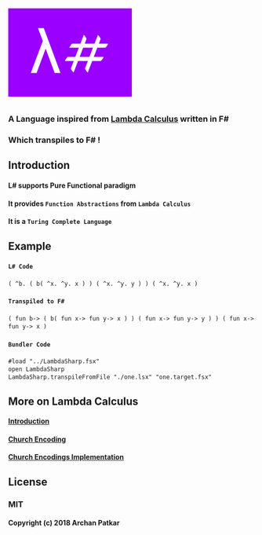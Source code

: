 # <img src="./lambdasharplogo.png">

### A Language inspired from [Lambda Calculus](https://en.wikipedia.org/wiki/Lambda_calculus) written in F#

### Which transpiles to F# !


## Introduction

#### L# supports Pure Functional paradigm 

#### It provides `Function Abstractions` from `Lambda Calculus`

#### It is a `Turing Complete Language`


## Example

#### `L# Code`
```
( ^b. ( b( ^x. ^y. x ) ) ( ^x. ^y. y ) ) ( ^x. ^y. x )
```
       
#### `Transpiled to F#`
```f#
( fun b-> ( b( fun x-> fun y-> x ) ) ( fun x-> fun y-> y ) ) ( fun x-> fun y-> x )
```

#### `Bundler Code`
```f#
#load "../LambdaSharp.fsx"
open LambdaSharp      
LambdaSharp.transpileFromFile "./one.lsx" "one.target.fsx"
```

## More on Lambda Calculus
#### [Introduction](https://www.inf.fu-berlin.de/lehre/WS03/alpi/lambda.pdf)
#### [Church Encoding](https://en.wikipedia.org/wiki/Church_encoding)
#### [Church Encodings Implementation](https://github.com/archanpatkar/ChurchEncodings)

## License

### MIT
#### Copyright (c) 2018 Archan Patkar
